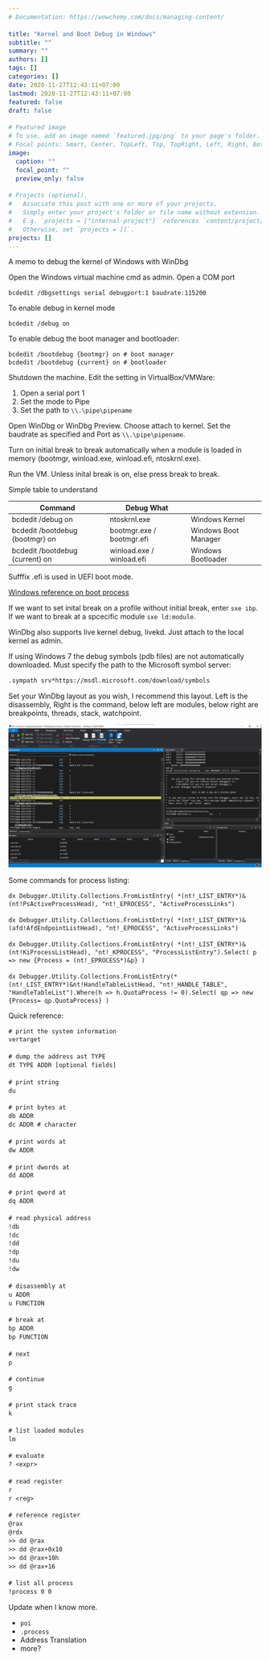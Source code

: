 ```yaml
---
# Documentation: https://wowchemy.com/docs/managing-content/

title: "Kernel and Boot Debug in Windows"
subtitle: ""
summary: ""
authors: []
tags: []
categories: []
date: 2020-11-27T12:43:11+07:00
lastmod: 2020-11-27T12:43:11+07:00
featured: false
draft: false

# Featured image
# To use, add an image named `featured.jpg/png` to your page's folder.
# Focal points: Smart, Center, TopLeft, Top, TopRight, Left, Right, BottomLeft, Bottom, BottomRight.
image:
  caption: ""
  focal_point: ""
  preview_only: false

# Projects (optional).
#   Associate this post with one or more of your projects.
#   Simply enter your project's folder or file name without extension.
#   E.g. `projects = ["internal-project"]` references `content/project/deep-learning/index.md`.
#   Otherwise, set `projects = []`.
projects: []
---
```



A memo to debug the kernel of Windows with WinDbg


Open the Windows virtual machine cmd as admin. Open a COM port

```
bcdedit /dbgsettings serial debugport:1 baudrate:115200
```

To enable debug in kernel mode

```
bcdedit /debug on
```

To enable debug the boot manager and bootloader:

```
bcdedit /bootdebug {bootmgr} on # boot manager
bcdedit /bootdebug {current} on # bootloader
```

Shutdown the machine. Edit the setting in VirtualBox/VMWare:

1. Open a serial port 1
2. Set the mode to Pipe
3. Set the path to `\\.\pipe\pipename`

Open WinDbg or WinDbg Preview. Choose attach to kernel. Set the baudrate as specified and Port as `\\.\pipe\pipename`.

Turn on initial break to break automatically when a module is loaded in memory (bootmgr, winload.exe, winload.efi, ntoskrnl.exe).

Run the VM. Unless inital break is on, else press break to break.

Simple table to understand

| Command                         | Debug What                |                      |
|---------------------------------|---------------------------|----------------------|
| bcdedit /debug on               | ntoskrnl.exe              | Windows Kernel       |
| bcdedit /bootdebug {bootmgr} on | bootmgr.exe / bootmgr.efi | Windows Boot Manager |
| bcdedit /bootdebug {current} on | winload.exe / winload.efi | Windows Bootloader   |


Sufffix .efi is used in UEFI boot mode.

[Windows reference on boot process](https://docs.microsoft.com/en-us/windows/client-management/advanced-troubleshooting-boot-problems)


If we want to set inital break on a profile without initial break, enter `sxe ibp`. If we want to break at a spcecific module `sxe ld:module`.

WinDbg also supports live kernel debug, livekd. Just attach to the local kernel as admin.

If using Windows 7 the debug symbols (pdb files) are not automatically downloaded. Must specify the path to the Microsoft symbol server:

```txt
.sympath srv*https://msdl.microsoft.com/download/symbols
```

Set your WinDbg layout as you wish, I recommend this layout. Left is the disassembly, Right is the command, below left are modules, below right are breakpoints, threads, stack, watchpoint.

![my windbg layout](./windbglayout.png)


Some commands for process listing:

```
dx Debugger.Utility.Collections.FromListEntry( *(nt!_LIST_ENTRY*)&(nt!PsActiveProcessHead), "nt!_EPROCESS", "ActiveProcessLinks")

dx Debugger.Utility.Collections.FromListEntry( *(nt!_LIST_ENTRY*)&(afd!AfdEndpointListHead), "nt!_EPROCESS", "ActiveProcessLinks")

dx Debugger.Utility.Collections.FromListEntry( *(nt!_LIST_ENTRY*)&(nt!KiProcessListHead), "nt!_KPROCESS", "ProcessListEntry").Select( p => new {Process = (nt!_EPROCESS*)&p} )

dx Debugger.Utility.Collections.FromListEntry(*(nt!_LIST_ENTRY*)&nt!HandleTableListHead, "nt!_HANDLE_TABLE", "HandleTableList").Where(h => h.QuotaProcess != 0).Select( qp => new {Process= qp.QuotaProcess} )
```

Quick reference:

```txt
# print the system information
vertarget

# dump the address ast TYPE
dt TYPE ADDR [optional fields]

# print string
du

# print bytes at
db ADDR
dc ADDR # character

# print words at
dw ADDR

# print dwords at
dd ADDR

# print qword at
dq ADDR

# read physical address
!db
!dc
!dd
!dp
!du
!dw

# disassembly at
u ADDR
u FUNCTION

# break at
bp ADDR
bp FUNCTION

# next
p

# continue
g

# print stack trace
k

# list loaded modules
lm

# evaluate
? <expr>

# read register
r
r <reg>

# reference register
@rax
@rdx
>> dd @rax
>> dd @rax+0x10
>> dd @rax+10h
>> dd @rax+16

# list all process
!process 0 0
```

Update when I know more.

- `poi`
- `.process`
- Address Translation
- more?
